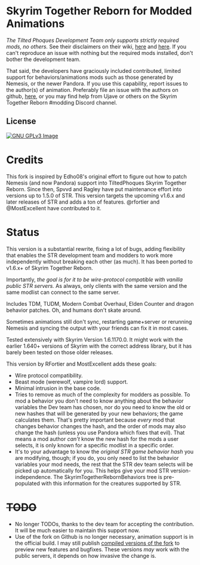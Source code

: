 # Skyrim Together Reborn for Modded Animations

_The Tilted Phoques Development Team only supports strictly required mods, no others._ See their disclaimers on their wiki, [here](https://wiki.tiltedphoques.com/tilted-online)
and [here](https://wiki.tiltedphoques.com/tilted-online/guides/getting-started#readme-before-installing). If you can't reproduce an issue with nothing but the required mods installed, 
don't bother the development team.

That said, the developers have graciously included contributed, limited support for behaviors/animations mods such as those generated by Nemesis, or the newer Pandora. If you use this capability,
report issues to the author(s) of animation. Preferably file an issue with the authors on github, [here](https://github.com/rfortier/TiltedEvolution-rwf/issues), or you may find help from Ujave or others on the 
Skyrim Together Reborn #modding Discord channel.

## License
[![GNU GPLv3 Image](https://www.gnu.org/graphics/gplv3-127x51.png)](http://www.gnu.org/licenses/gpl-3.0.en.html)

# Credits
This fork is inspired by Edho08's original effort to figure out how to patch Nemesis (and now Pandora) support into TiltedPhoques Skyrim Together Reborn. 
Since then, Spvvd and Ragley have put maintenance effort into versions up to 1.5.0 of STR. This version targets the upcoming v1.6.x and later releases of STR and adds a ton of features.
@rfortier and @MostExcellent have contributed to it. 

# Status

This version is a substantial rewrite, fixing a lot of bugs, adding flexibility that enables the STR development team and modders to work more independently without breaking each other (as much). 
It has been ported to v1.6.x+ of Skyrim Together Reborn.

Importantly, _the goal is for it to be wire-protocol compatible with vanilla public STR servers._ As always, only clients with the same version and the same modlist
can connect to the same server.

Includes TDM, TUDM, Modern Combat Overhaul, Elden Counter and dragon behavior patches. Oh, and humans don't skate around.

Sometimes animations still don't sync, restarting game+server or rerunning Nemesis and syncing the output with your friends can fix it in most cases.

Tested extensively with Skyrim Version 1.6.1170.0. It might work with the earlier 1.640+ versions of Skyrim with the correct address library, but it has barely been tested
on those older releases.

This version by RFortier and MostExcellent adds these goals:
* Wire protocol compatibility.
* Beast mode (werewolf, vampire lord) support.
* Minimal intrusion in the base code.
* Tries to remove as much of the complexity for modders as possible. To mod a behavior you don't need to know anything about the behavior variables the Dev team has chosen, nor do you need
to know the old or new hashes that will be generated by your new behaviors; the game calculates them.
That's pretty important because _every_ mod that changes behavior changes the hash, and the order of mods may also change the hash (unless you use Pandora which fixes that evil).
That means a mod author _can't_ know the new hash for the mods a user selects,
it is only known for a specific modlist in a specific order.
* It's to your advantage to know the _original STR game behavior hash_ you are modifying, though; if you do, you only need to list the behavior variables your mod needs, 
the rest that the STR dev team selects will be picked up automatically for you. This helps give your mod STR version-independence. The SkyrimTogetherRebornBehaviors tree is pre-populated with this 
information for the creatures supported by STR.

# ~~TODO~~
* No longer TODOs, thanks to the dev team for accepting the contribution. It will be much easier to maintain this support now.
* Use of the fork on Github is no longer necessary, animation support is in the official build. I may still publish [compiled versions of the fork](https://github.com/rfortier/TiltedEvolution-rwf/releases) to preview new features and bugfixes. These versions *may* work with the public servers, it depends on how invasive the change is.
